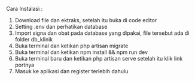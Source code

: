 Cara Instalasi :

1. Download file dan ektraks, setelah itu buka di code editor
2. Setting .env dan perhatikan database
3. Import signa dan obat pada database yang dipakai, file tersebut ada di folder db_klinik 
4. Buka terminal dan ketikan php artisan migrate 
5. Buka terminal dan ketikan npm install && npm run dev
6. Buka terminal baru dan ketikan php artisan serve setelah itu klik link portnya
7. Masuk ke aplikasi dan register terlebih dahulu
